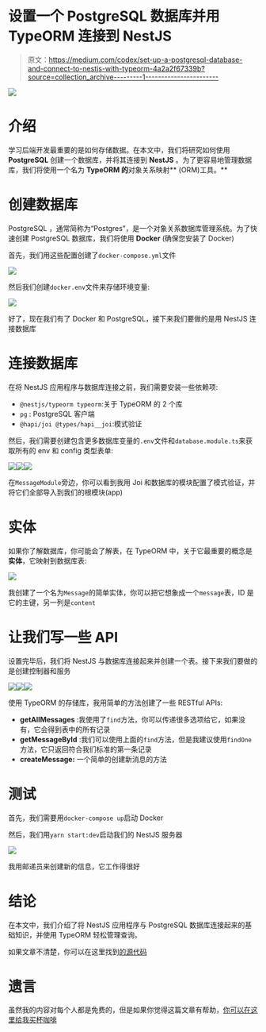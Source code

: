 # 设置一个 PostgreSQL 数据库并用 TypeORM 连接到 NestJS

> 原文：<https://medium.com/codex/set-up-a-postgresql-database-and-connect-to-nestjs-with-typeorm-4a2a2f67339b?source=collection_archive---------1----------------------->

![](img/273aaff3ba05947593bbcbbc76a74ff1.png)

# 介绍

学习后端开发最重要的是如何存储数据。在本文中，我们将研究如何使用 **PostgreSQL** 创建一个数据库，并将其连接到 **NestJS** 。为了更容易地管理数据库，我们将使用一个名为 **TypeORM 的**对象关系映射** (ORM)工具。**

# 创建数据库

PostgreSQL ，通常简称为“Postgres”，是一个对象关系数据库管理系统。为了快速创建 PostgreSQL 数据库，我们将使用 **Docker** (确保您安装了 Docker)

首先，我们用这些配置创建了`docker-compose.yml`文件

![](img/6d42e08f072773b5d3ac928e2e3bba18.png)

然后我们创建`docker.env`文件来存储环境变量:

![](img/75557062f896b9e1ce5384f57f79190e.png)

好了，现在我们有了 Docker 和 PostgreSQL，接下来我们要做的是用 NestJS 连接数据库

# 连接数据库

在将 NestJS 应用程序与数据库连接之前，我们需要安装一些依赖项:

*   `@nestjs/typeorm typeorm`:关于 TypeORM 的 2 个库
*   `pg` : PostgreSQL 客户端
*   `@hapi/joi @types/hapi__joi`:模式验证

然后，我们需要创建包含更多数据库变量的`.env`文件和`database.module.ts`来获取所有的 env 和 config 类型表单:

![](img/4ce84436e94b0383611a97f449b46d49.png)![](img/ddb77fed4fc9c770dc31e8ba2d3ea4ce.png)![](img/02f65494f0b1379f101a8a323bcd1540.png)

在`MessageModule`旁边，你可以看到我用 Joi 和数据库的模块配置了模式验证，并将它们全部导入到我们的根模块(app)

# 实体

如果你了解数据库，你可能会了解表，在 TypeORM 中，关于它最重要的概念是**实体**，它映射到数据库表:

![](img/ca633bac3db1e732ee0e3ae4a873231a.png)

我创建了一个名为`Message`的简单实体，你可以把它想象成一个`message`表，ID 是它的主键，另一列是`content`

# 让我们写一些 API

设置完毕后，我们将 NestJS 与数据库连接起来并创建一个表。接下来我们要做的是创建控制器和服务

![](img/2c0a21d5b39edac02cdbaaceeed2aee1.png)![](img/a0513e90e96d37178cbb0fe14cfe5b28.png)![](img/d5087dcbf84742260b44294b97e4c14c.png)

使用 TypeORM 的存储库，我用简单的方法创建了一些 RESTful APIs:

*   **getAllMessages** :我使用了`find`方法，你可以传递很多选项给它，如果没有，它会得到表中的所有记录
*   **getMessageById** :我们可以使用上面的`find`方法，但是我建议使用`findOne`方法，它只返回符合我们标准的第一条记录
*   **createMessage:** 一个简单的创建新消息的方法

# 测试

首先，我们需要用`docker-compose up`启动 Docker

然后，我们用`yarn start:dev`启动我们的 NestJS 服务器

![](img/5eed7355c585a3ec59afee51905b4a00.png)

我用邮递员来创建新的信息，它工作得很好

# 结论

在本文中，我们介绍了将 NestJS 应用程序与 PostgreSQL 数据库连接起来的基础知识，并使用 TypeORM 轻松管理查询。

如果文章不清楚，你可以在这里找到[的源代码](https://github.com/leduc1901/nestjs-websocket)

# 遗言

虽然我的内容对每个人都是免费的，但是如果你觉得这篇文章有帮助，[你可以在这里给我买杯咖啡](https://www.buymeacoffee.com/kylele19)